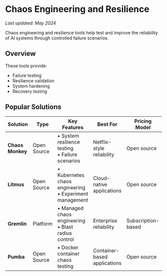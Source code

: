 # Chaos Engineering and Resilience

*Last updated: May 2024*

Chaos engineering and resilience tools help test and improve the reliability of AI systems through controlled failure scenarios.

## Overview

These tools provide:
- Failure testing
- Resilience validation
- System hardening
- Recovery testing

## Popular Solutions

| Solution | Type | Key Features | Best For | Pricing Model |
|----------|------|--------------|-----------|---------------|
| **Chaos Monkey** | Open Source | • System resilience testing<br>• Failure scenarios | Netflix-style reliability | Open source |
| **Litmus** | Open Source | • Kubernetes chaos engineering<br>• Experiment management | Cloud-native applications | Open source |
| **Gremlin** | Platform | • Managed chaos engineering<br>• Blast radius control | Enterprise reliability | Subscription-based |
| **Pumba** | Open Source | • Docker container chaos testing | Container-based applications | Open source | 
